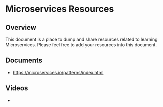 # Microservices Resources

## Overview

This document is a place to dump and share resources related to learning Microservices. Please feel free to add your resources into this document.

## Documents

- https://microservices.io/patterns/index.html

## Videos

-

